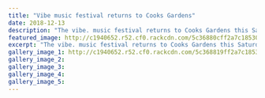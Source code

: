 ```yaml
---
title: "Vibe music festival returns to Cooks Gardens"
date: 2018-12-13
description: "The vibe. music festival returns to Cooks Gardens this Saturday..."
featured_image: http://c1940652.r52.cf0.rackcdn.com/5c36880cff2a7c185300043f/Untitled-1.jpg
excerpt: "The vibe. music festival returns to Cooks Gardens this Saturday."
gallery_image_1: http://c1940652.r52.cf0.rackcdn.com/5c368819ff2a7c1853000441/vibe-rcp-13-dec.png
gallery_image_2: 
gallery_image_3: 
gallery_image_4: 
gallery_image_5: 
---
```

